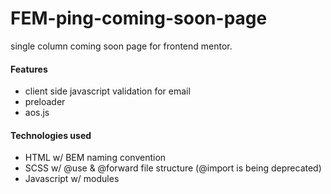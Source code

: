 # FEM-ping-coming-soon-page
single column coming soon page for frontend mentor.

#### Features
- client side javascript validation for email
- preloader
- aos.js

#### Technologies used
- HTML w/ BEM naming convention
- SCSS w/ @use & @forward file structure (@import is being deprecated)
- Javascript w/ modules
